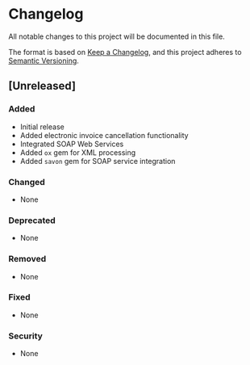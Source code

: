 # Changelog

All notable changes to this project will be documented in this file.

The format is based on [Keep a Changelog](https://keepachangelog.com/en/1.0.0/),
and this project adheres to [Semantic Versioning](https://semver.org/spec/v2.0.0.html).

## [Unreleased]

### Added
- Initial release
- Added electronic invoice cancellation functionality
- Integrated SOAP Web Services
- Added `ox` gem for XML processing
- Added `savon` gem for SOAP service integration

### Changed
- None

### Deprecated
- None

### Removed
- None

### Fixed
- None

### Security
- None

